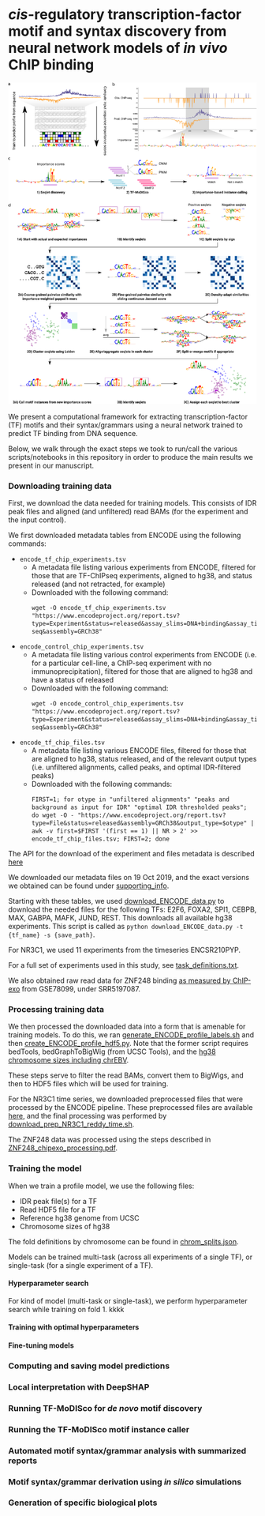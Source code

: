 # *cis*-regulatory transcription-factor motif and syntax discovery from neural network models of *in vivo* ChIP binding

![tfm_method_overview](supporting_info/tfm_method_overview.png)

We present a computational framework for extracting transcription-factor (TF) motifs and their syntax/grammars using a neural network trained to predict TF binding from DNA sequence.

Below, we walk through the exact steps we took to run/call the various scripts/notebooks in this repository in order to produce the main results we present in our manuscript.

### Downloading training data
First, we download the data needed for training models. This consists of IDR peak files and aligned (and unfiltered) read BAMs (for the experiment and the input control).

We first downloaded metadata tables from ENCODE using the following commands:

- `encode_tf_chip_experiments.tsv`
	- A metadata file listing various experiments from ENCODE, filtered for those that are TF-ChIPseq experiments, aligned to hg38, and status released (and not retracted, for example)
	- Downloaded with the following command:
		```
		wget -O encode_tf_chip_experiments.tsv "https://www.encodeproject.org/report.tsv?type=Experiment&status=released&assay_slims=DNA+binding&assay_title=TF+ChIP-seq&assembly=GRCh38"
		```
- `encode_control_chip_experiments.tsv`
	- A metadata file listing various control experiments from ENCODE (i.e. for a particular cell-line, a ChIP-seq experiment with no immunoprecipitation), filtered for those that are aligned to hg38 and have a status of released
	- Downloaded with the following command:
		```
		wget -O encode_control_chip_experiments.tsv "https://www.encodeproject.org/report.tsv?type=Experiment&status=released&assay_slims=DNA+binding&assay_title=Control+ChIP-seq&assembly=GRCh38"
		```
- `encode_tf_chip_files.tsv`
	- A metadata file listing various ENCODE files, filtered for those that are aligned to hg38, status released, and of the relevant output types (i.e. unfiltered alignments, called peaks, and optimal IDR-filtered peaks)
	- Downloaded with the following commands:
		```
		FIRST=1; for otype in "unfiltered alignments" "peaks and background as input for IDR" "optimal IDR thresholded peaks"; do wget -O - "https://www.encodeproject.org/report.tsv?type=File&status=released&assembly=GRCh38&output_type=$otype" | awk -v first=$FIRST '(first == 1) || NR > 2' >> encode_tf_chip_files.tsv; FIRST=2; done
		```

The API for the download of the experiment and files metadata is described [here](https://app.swaggerhub.com/apis-docs/encodeproject/api/basic_search/)

We downloaded our metadata files on 19 Oct 2019, and the exact versions we obtained can be found under [supporting_info](supporting_info/).

Starting with these tables, we used [download_ENCODE_data.py](src/data/download_ENCODE_data.py) to download the needed files for the following TFs: E2F6, FOXA2, SPI1, CEBPB, MAX, GABPA, MAFK, JUND, REST. This downloads all available hg38 experiments. This script is called as `python download_ENCODE_data.py -t {tf_name} -s {save_path}`.

For NR3C1, we used 11 experiments from the timeseries ENCSR210PYP.

For a full set of experiments used in this study, see [task_definitions.txt](supporting_info/task_definitions.txt).

We also obtained raw read data for ZNF248 binding [as measured by ChIP-exo](https://www.nature.com/articles/nature21683) from GSE78099, under SRR5197087.

### Processing training data

We then processed the downloaded data into a form that is amenable for training models. To do this, we ran [generate_ENCODE_profile_labels.sh](src/data/generate_ENCODE_profile_labels.sh) and then [create_ENCODE_profile_hdf5.py](src/data/create_ENCODE_profile_hdf5.py). Note that the former script requires bedTools, bedGraphToBigWig (from UCSC Tools), and the [hg38 chromosome sizes including chrEBV](https://github.com/ENCODE-DCC/encValData/blob/master/GRCh38/GRCh38_EBV.chrom.sizes).

These steps serve to filter the read BAMs, convert them to BigWigs, and then to HDF5 files which will be used for training.

For the NR3C1 time series, we downloaded preprocessed files that were processed by the ENCODE pipeline. These preprocessed files are available [here](http://mitra.stanford.edu/kundaje/leepc12/ENCSR210PYP/organized_output/), and the final processing was performed by [download_prep_NR3C1_reddy_time.sh](src/data/download_prep_NR3C1_reddy_time.sh).

The ZNF248 data was processed using the steps described in [ZNF248_chipexo_processing.pdf](supporting_info/ZNF248_chipexo_processing.pdf).

### Training the model

When we train a profile model, we use the following files:

- IDR peak file(s) for a TF
- Read HDF5 file for a TF
- Reference hg38 genome from UCSC
- Chromosome sizes of hg38

The fold definitions by chromosome can be found in [chrom_splits.json](supporting_info/chrom_splits.json).

Models can be trained multi-task (across all experiments of a single TF), or single-task (for a single experiment of a TF).

#### Hyperparameter search

For kind of model (multi-task or single-task), we perform hyperparameter search while training on fold 1. kkkk

#### Training with optimal hyperparameters

#### Fine-tuning models

### Computing and saving model predictions

### Local interpretation with DeepSHAP

### Running TF-MoDISco for *de novo* motif discovery

### Running the TF-MoDISco motif instance caller

### Automated motif syntax/grammar analysis with summarized reports

### Motif syntax/grammar derivation using *in silico* simulations

### Generation of specific biological plots
